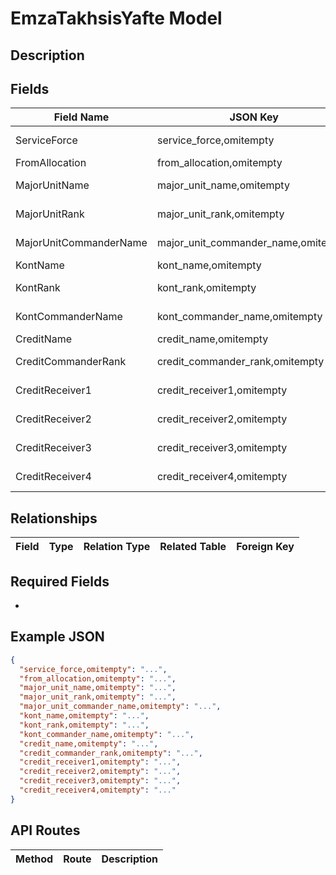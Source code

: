 # EmzaTakhsisYafte Model

## Description


## Fields
| Field Name | JSON Key | DB Column | Type | Required | Validation | Description |
|------------|----------|-----------|------|----------|------------|-------------|
| ServiceForce | service_force,omitempty | service_force | *string | false | omitempty,max=50,regex=epns | انتخاب نیروی خدمتی |
| FromAllocation | from_allocation,omitempty | from_allocation | *string | false | omitempty,max=50,regex=epns | از تخصیص |
| MajorUnitName | major_unit_name,omitempty | major_unit_name | *string | false | omitempty,max=50,regex=epns | نام یگان عمده |
| MajorUnitRank | major_unit_rank,omitempty | major_unit_rank | *string | false | omitempty,max=50,regex=epns | درجه ف یگان عمده |
| MajorUnitCommanderName | major_unit_commander_name,omitempty | major_unit_commander_name | *string | false | omitempty,max=50,regex=epns | نام ف یگان عمده |
| KontName | kont_name,omitempty | kont_name | *string | false | omitempty,max=50,regex=epns | نام کنت |
| KontRank | kont_rank,omitempty | kont_rank | *string | false | omitempty,max=50,regex=epns | درجه رئیس کنت |
| KontCommanderName | kont_commander_name,omitempty | kont_commander_name | *string | false | omitempty,max=50,regex=epns | نام رئیس کنت |
| CreditName | credit_name,omitempty | credit_name | *string | false | omitempty,max=50,regex=epns | نام اعتبارات |
| CreditCommanderRank | credit_commander_rank,omitempty | credit_commander_rank | *string | false | omitempty,max=50,regex=epns | درجه رئیس اعتبارات |
| CreditReceiver1 | credit_receiver1,omitempty | credit_receiver1 | *string | false | omitempty,max=50,regex=epns | گیرنده اعتبار یک |
| CreditReceiver2 | credit_receiver2,omitempty | credit_receiver2 | *string | false | omitempty,max=50,regex=epns | گیرنده اعتبار دوم |
| CreditReceiver3 | credit_receiver3,omitempty | credit_receiver3 | *string | false | omitempty,max=50,regex=epns | گیرنده اعتبار سوم |
| CreditReceiver4 | credit_receiver4,omitempty | credit_receiver4 | *string | false | omitempty,max=50,regex=epns | گیرنده اعتبار چهارم |


## Relationships
| Field | Type | Relation Type | Related Table | Foreign Key |
|-------|------|---------------|---------------|-------------|


## Required Fields
- 

## Example JSON
```json
{
  "service_force,omitempty": "...",
  "from_allocation,omitempty": "...",
  "major_unit_name,omitempty": "...",
  "major_unit_rank,omitempty": "...",
  "major_unit_commander_name,omitempty": "...",
  "kont_name,omitempty": "...",
  "kont_rank,omitempty": "...",
  "kont_commander_name,omitempty": "...",
  "credit_name,omitempty": "...",
  "credit_commander_rank,omitempty": "...",
  "credit_receiver1,omitempty": "...",
  "credit_receiver2,omitempty": "...",
  "credit_receiver3,omitempty": "...",
  "credit_receiver4,omitempty": "..."
}
```

## API Routes
| Method | Route | Description |
|--------|-------|-------------|

